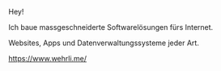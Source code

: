 Hey!

Ich baue mass­geschnei­derte Software­lösungen fürs Internet.

Websites, Apps und Datenverwaltungs­systeme jeder Art.

https://www.wehrli.me/
